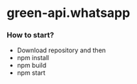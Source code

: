 # green-api.whatsapp

### How to start?

 - Download repository and then
 - npm install
 - npm build
 - npm start